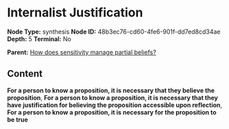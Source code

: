 # Internalist Justification

**Node Type:** synthesis
**Node ID:** 48b3ec76-cd60-4fe6-901f-dd7ed8cd34ae
**Depth:** 5
**Terminal:** No

**Parent:** [How does sensitivity manage partial beliefs?](how-does-sensitivity-manage-partial-beliefs-antithesis-46b9c493-2325-479a-95b9-16ef23b2eae9.md)

## Content

**For a person to know a proposition, it is necessary that they believe the proposition**, **For a person to know a proposition, it is necessary that they have justification for believing the proposition accessible upon reflection**, **For a person to know a proposition, it is necessary for the proposition to be true**
